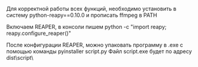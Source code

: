 Для корректной работы всех функций, необходимо установить в систему python-reapy==0.10.0 и прописать ffmpeg в PATH

Включаем REAPER, в консоли пишем python -c "import reapy; reapy.configure_reaper()"

После конфигурации REAPER, можно упаковать программу в .exe с помощью команды pyinstaller script.py
Файл script.exe будет по адресу dist\script\
